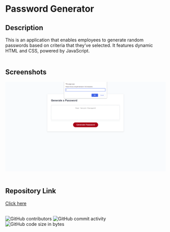 # Password Generator

## Description
This is an application that enables employees to generate random passwords based on criteria that they’ve selected. It features dynamic HTML and CSS, powered by JavaScript.
<br>
<br>

## Screenshots
![Homepage](./assets/mockup.PNG?raw=true "Homepage")
<br>
<br>

## Repository Link
[Click here](https://github.com/ggeils/Password-Generator)
<br>
<br>

![GitHub contributors](https://img.shields.io/github/contributors/ggeils/Password-Generator?style=for-the-badge) ![GitHub commit activity](https://img.shields.io/github/commit-activity/m/ggeils/Password-Generator?style=for-the-badge) ![GitHub code size in bytes](https://img.shields.io/github/languages/code-size/ggeils/Password-Generator?style=for-the-badge)